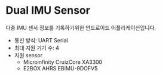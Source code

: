 # Dual IMU Sensor
다중 IMU 센서 정보를 기록하기위한 안드로이드 어플리케이션입니다.

- 통신 방식: UART Serial
- 최대 지원 기기 수: 4
- 지원 sensor
	- Microinfinity CruizCore XA3300
	- E2BOX AHRS EBIMU-9DOFV5